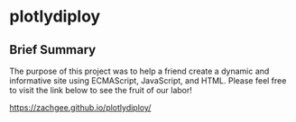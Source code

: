 # plotlydiploy


## Brief Summary

The purpose of this project was to help a friend create a dynamic and informative site using ECMAScript, JavaScript, and HTML. Please feel free to visit the link below to see the fruit of our labor! 

https://zachgee.github.io/plotlydiploy/

